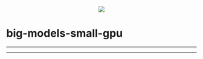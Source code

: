 <div align='center'>
  
<a href='LICENSE'>
  
<img src='https://img.shields.io/github/license/Ileriayo/markdown-badges?style=for-the-badge'>
  
</a>
  
</div>



# big-models-small-gpu


<hr>
<hr>
